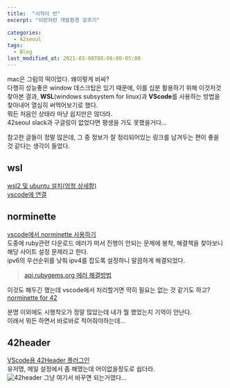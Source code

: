 ```yaml
---
title:  "시작이 반"
excerpt: "이런저런 개발환경 갖추기"

categories:
  - 42seoul
tags:
  - Blog
last_modified_at: 2021-03-08T08:06:00-05:00
---
```


mac은 그림의 떡이었다. 왜이렇게 비싸?   
다행히 성능좋은 window 데스크탑은 있기 때문에, 이를 십분 활용하기 위해 이것저것 찾아본 결과, **WSL**(windows subsystem for linux)과 **VScode**를 사용하는 방법을 찾아내어 열심히 써먹어보기로 했다.   
뭐든 처음인 상태라 마냥 쉽지만은 않더라.   
42seoul slack과 구글링이 없었다면 평생을 가도 못했을거다...   

참고한 글들이 정말 많은데, 그 중 정보가 잘 정리되어있는 링크를 남겨두는 편이 좋을 것 같다는 생각이 들었다.   
## wsl
[wsl2 및 ubuntu 설치(엄청 상세함)](https://www.lainyzine.com/ko/article/how-to-install-wsl2-and-use-linux-on-windows-10/)   
[vscode에 연결](https://skyqnaqna.tistory.com/entry/vs-code%ec%97%90%ec%84%9c-wsl-2%ec%99%80-c-%ec%82%ac%ec%9a%a9%ed%95%98%ea%b8%b0)   

## norminette
[vscode에서 norminette 사용하기](https://www.notion.so/vscode-norminette-292aeb49158f44f994ffde3beb9f00ac)   
도중에 ruby관련 다운로드 에러가 떠서 진행이 안되는 문제에 봉착, 해결책을 찾아보니 해당 사이트 설정 문제라고 한다.   
ipv6의 우선순위를 낮춰 ipv4를 잡도록 설정하니 말끔하게 해결되었다.   
>[api.rubygems.org 에러 해결방법](https://stackoverflow.com/questions/49800432/gem-cannot-access-rubygems-org)   

이것도 해두긴 했는데 vscode에서 처리할거면 딱히 필요는 없는 것 같기도 하고?   
[norminette for 42](https://github.com/42school/norminette)   

분명 이외에도 시행착오가 정말 많았는데 내가 뭘 했었는지 기억이 안난다.   
이래서 뭐든 하면서 바로바로 적어줘야하는데...   

## 42header
[VScode용 42Header 플러그인](https://marketplace.visualstudio.com/items?itemName=kube.42header)   
유저명, 메일 설정에서 좀 해맸는데 어이없을정도로 쉽더라.   
![42header](https://user-images.githubusercontent.com/100945798/157154771-e40143ad-30d0-4f5b-a156-534f2f6711a0.png)
그냥 여기서 바꾸면 되는거였다...   
